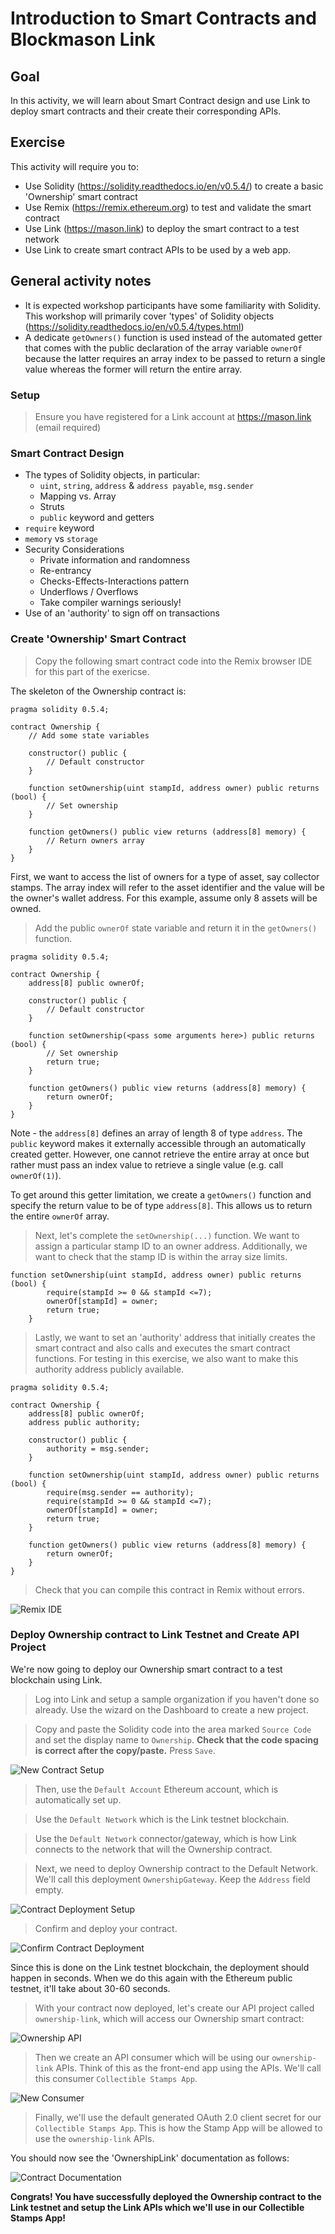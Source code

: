 # Introduction to Smart Contracts and Blockmason Link
## Goal
In this activity, we will learn about Smart Contract design and use Link to deploy smart contracts and their create their corresponding APIs. 

## Exercise
This activity will require you to:
* Use Solidity (https://solidity.readthedocs.io/en/v0.5.4/) to create a basic 'Ownership' smart contract
* Use Remix (https://remix.ethereum.org) to test and validate the smart contract
* Use Link (https://mason.link) to deploy the smart contract to a test network
* Use Link to create smart contract APIs to be used by a web app. 

## General activity notes
* It is expected workshop participants have some familiarity with Solidity. This workshop will primarily cover 'types' of Solidity objects (https://solidity.readthedocs.io/en/v0.5.4/types.html)
* A dedicate `getOwners()` function is used instead of the automated getter that comes with the public declaration of the array variable `ownerOf` because the latter requires an array index to be passed to return a single value whereas the former will return the entire array.

### Setup
> Ensure you have registered for a Link account at https://mason.link (email required)


### Smart Contract Design
* The types of Solidity objects, in particular:
  * `uint`, `string`, `address` & `address payable`, `msg.sender`
  * Mapping vs. Array
  * Struts
  * `public` keyword and getters
* `require` keyword
* `memory` vs `storage`
* Security Considerations
  * Private information and randomness
  * Re-entrancy
  * Checks-Effects-Interactions pattern
  * Underflows / Overflows
  * Take compiler warnings seriously!
* Use of an 'authority' to sign off on transactions

### Create 'Ownership' Smart Contract
> Copy the following smart contract code into the Remix browser IDE for this part of the exericse.

The skeleton of the Ownership contract is:
```
pragma solidity 0.5.4;

contract Ownership {
	// Add some state variables

    constructor() public {
        // Default constructor
    }

    function setOwnership(uint stampId, address owner) public returns (bool) {
        // Set ownership
	}

    function getOwners() public view returns (address[8] memory) {
        // Return owners array
	}
}
```

First, we want to access the list of owners for a type of asset, say collector stamps. The array index will refer to the asset identifier and the value will be the owner's wallet address. For this example, assume only 8 assets will be owned. 

> Add the public `ownerOf` state variable and return it in the `getOwners()` function.
```
pragma solidity 0.5.4;

contract Ownership {
    address[8] public ownerOf;

    constructor() public {
        // Default constructor
    }

    function setOwnership(<pass some arguments here>) public returns (bool) {
        // Set ownership
        return true;
    }

    function getOwners() public view returns (address[8] memory) {
		return ownerOf;
    }
}
```
Note - the `address[8]` defines an array of length 8 of type `address`. The `public` keyword makes it externally accessible through an automatically created getter. However, one cannot retrieve the entire array at once but rather must pass an index value to retrieve a single value (e.g. call `ownerOf(1)`). 

To get around this getter limitation, we create a `getOwners()` function and specify the return value to be of type `address[8]`. This allows us to return the entire `ownerOf` array. 

> Next, let's complete the `setOwnership(...)` function. We want to assign a particular stamp ID to an owner address. Additionally, we want to check that the stamp ID is within the array size limits. 
```
function setOwnership(uint stampId, address owner) public returns (bool) {
        require(stampId >= 0 && stampId <=7);
        ownerOf[stampId] = owner;
        return true;
    }
```

> Lastly, we want to set an 'authority' address that initially creates the smart contract and also calls and executes the smart contract functions. For testing in this exercise, we also want to make this authority address publicly available.
```
pragma solidity 0.5.4;

contract Ownership {
    address[8] public ownerOf;
    address public authority;

    constructor() public {
        authority = msg.sender;
    }

    function setOwnership(uint stampId, address owner) public returns (bool) {
        require(msg.sender == authority);
        require(stampId >= 0 && stampId <=7);
        ownerOf[stampId] = owner;
        return true;
    }

    function getOwners() public view returns (address[8] memory) {
        return ownerOf;
    }
}
```
> Check that you can compile this contract in Remix without errors. 
> 
![Remix IDE](images/remix_ide.png)

### Deploy Ownership contract to Link Testnet and Create API Project
We're now going to deploy our Ownership smart contract to a test blockchain using Link. 

> Log into Link and setup a sample organization if you haven't done so already. Use the wizard on the Dashboard to create a new project.

> Copy and paste the Solidity code into the area marked `Source Code` and set the display name to `Ownership`. **Check that the code spacing is correct after the copy/paste.** Press `Save`. 

![New Contract Setup](images/new_contract_link.png)

> Then, use the `Default Account` Ethereum account, which is automatically set up. 

> Use the `Default Network` which is the Link testnet blockchain.

> Use the `Default Network` connector/gateway, which is how Link connects to the network that will the Ownership contract. 

> Next, we need to deploy Ownership contract to the Default Network. We'll call this deployment `OwnershipGateway`. Keep the `Address` field empty. 

![Contract Deployment Setup](images/new_deployment_link.png)

> Confirm and deploy your contract. 

![Confirm Contract Deployment](images/confirm_deployment_link.png)

Since this is done on the Link testnet blockchain, the deployment should happen in seconds. When we do this again with the Ethereum public testnet, it'll take about 30-60 seconds. 

> With your contract now deployed, let's create our API project called `ownership-link`, which will access our Ownership smart contract:

![Ownership API](images/ownership_api_link.png)

> Then we create an API consumer which will be using our `ownership-link` APIs. Think of this as the front-end app using the APIs. We'll call this consumer `Collectible Stamps App`. 

![New Consumer](images/api_consumer_link.png)

> Finally, we'll use the default generated OAuth 2.0 client secret for our `Collectible Stamps App`. This is how the Stamp App will be allowed to use the `ownership-link` APIs.

You should now see the 'OwnershipLink' documentation as follows:

![Contract Documentation](images/contract_documentation_link.png)

**Congrats! You have successfully deployed the Ownership contract to the Link testnet and setup the Link APIs which we'll use in our Collectible Stamps App!**
